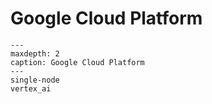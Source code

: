 # Google Cloud Platform

```{toctree}
---
maxdepth: 2
caption: Google Cloud Platform
---
single-node
vertex_ai
```

